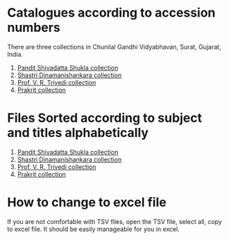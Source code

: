 # Catalogues according to accession numbers

There are three collections in Chunilal Gandhi Vidyabhavan, Surat, Gujarat, India.

1. [Pandit Shivadatta Shukla collection](https://github.com/drdhaval2785/ChunilalGandhiVidyabhavan/blob/master/ShivadattaShuklaPrakashanandanatha.tsv)
2. [Shastri Dinamanishankara collection](https://github.com/drdhaval2785/ChunilalGandhiVidyabhavan/blob/master/ShastriDinamanishankara.tsv)
3. [Prof. V. R. Trivedi collection](https://github.com/drdhaval2785/ChunilalGandhiVidyabhavan/blob/master/ProfVRTrivedi.tsv)
4. [Prakrit collection](https://github.com/drdhaval2785/ChunilalGandhiVidyabhavan/blob/master/Prakrit.tsv)

# Files Sorted according to subject and titles alphabetically
1. [Pandit Shivadatta Shukla collection](https://github.com/drdhaval2785/ChunilalGandhiVidyabhavan/blob/master/ShivadattaShuklaPrakashanandanatha_sorted.tsv)
2. [Shastri Dinamanishankara collection](https://github.com/drdhaval2785/ChunilalGandhiVidyabhavan/blob/master/ShastriDinamanishankara_sorted.tsv)
3. [Prof. V. R. Trivedi collection](https://github.com/drdhaval2785/ChunilalGandhiVidyabhavan/blob/master/ProfVRTrivedi_sorted.tsv)
4. [Prakrit collection](https://github.com/drdhaval2785/ChunilalGandhiVidyabhavan/blob/master/Prakrit_sorted.tsv)

# How to change to excel file
If you are not comfortable with TSV files, open the TSV file, select all, copy to excel file. It should be easily manageable for you in excel.

